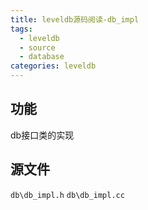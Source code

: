 ```yaml
---
title: leveldb源码阅读-db_impl
tags:
  - leveldb
  - source
  - database
categories: leveldb
---
```

## 功能

db接口类的实现

## 源文件

`db\db_impl.h`
`db\db_impl.cc`

<!-- more -->

